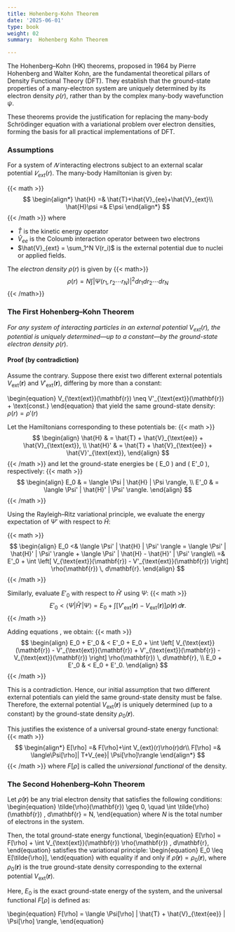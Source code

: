 ```yaml
---
title: Hohenberg-Kohn Theorem
date: '2025-06-01'
type: book
weight: 02
summary:  Hohenberg Kohn Theorem

---
```

<!--more-->

The Hohenberg–Kohn (HK) theorems, proposed in 1964 by Pierre Hohenberg and Walter Kohn, are the
fundamental theoretical pillars of Density Functional Theory (DFT). They establish that the
ground-state properties of a many-electron system are uniquely determined by its electron density
$\rho(r)$, rather than by the complex many-body wavefunction $\psi$.

These theorems provide the justification for replacing the many-body Schrödinger equation with a
variational problem over electron densities, forming the basis for all practical implementations of
DFT.

### Assumptions
For a system of $𝑁$ interacting electrons subject to an external scalar potential $𝑉_{ext}(r)$.
The many-body Hamiltonian is given by:

{{< math >}}
$$
\begin{align*}
	\hat{H} =& \hat{T}+\hat{V}_{ee}+\hat{V}_{ext}\\
  \hat{H}\psi =& E\psi
\end{align*}
$$
{{< /math >}}
where
* $\hat{T}$ is the kinetic energy operator
* $\hat{V}_{ee}$ is the Coloumb interaction operator between two electrons
* $\hat{V}_{ext} = \sum_1^N V(r_i)$ is the external potential due to nuclei or applied fields.

The _electron density_ $\rho(r)$ is given by
{{< math>}}
$$
\rho(r)=N\int |\Psi(r_1,r_2\cdots r_N)|^2 dr_1dr_2\cdots dr_N
$$
{{< /math>}}

### The First Hohenberg–Kohn Theorem
_For any system of interacting particles in an external potential_ $V_{ext}(r)$_, the potential is
uniquely determined—up to a constant—by the ground-state electron density_ $\rho(r)$.

#### Proof (by contradiction)
Assume the contrary. Suppose there exist two different external potentials
$V_{\text{ext}}(\mathbf{r})$ and $V'_{\text{ext}}(\mathbf{r})$, differing by more than a constant:

\begin{equation}
V_{\text{ext}}(\mathbf{r}) \neq V'_{\text{ext}}(\mathbf{r}) + \text{const.}
\end{equation}
that yield the same ground-state density: $\rho(r)=\rho'(r)$

Let the Hamiltonians corresponding to these potentials be:
{{< math >}}
$$
\begin{align}
	\hat{H}  & = \hat{T} + \hat{V}_{\text{ee}} + \hat{V}_{\text{ext}},  \\
	\hat{H}' & = \hat{T} + \hat{V}_{\text{ee}} + \hat{V}'_{\text{ext}},
\end{align}
$$
{{< /math >}}
and let the ground-state energies be \( E_0 \) and \( E'_0 \), respectively:
{{< math >}}
$$
\begin{align}
	E_0  & = \langle \Psi | \hat{H} | \Psi \rangle,    \\
	E'_0 & = \langle \Psi' | \hat{H}' | \Psi' \rangle.
\end{align}
$$
{{< /math >}}

Using the Rayleigh–Ritz variational principle, we evaluate the energy expectation of $\Psi'$ with respect to $\hat{H}$:

{{< math >}}
$$
\begin{align}
    E_0 <& \langle \Psi' | \hat{H} | \Psi' \rangle = \langle \Psi' | \hat{H}' | \Psi' \rangle + \langle \Psi' | \hat{H} - \hat{H}' | \Psi' \rangle\\
    =& E'_0 + \int \left[ V_{\text{ext}}(\mathbf{r}) - V'_{\text{ext}}(\mathbf{r}) \right] \rho(\mathbf{r}) \, d\mathbf{r}.
\end{align}
$$
{{< /math >}}

Similarly, evaluate $E'_0$ with respect to $\hat{H}'$ using $\Psi$:
{{< math >}}
$$
\begin{equation}
	E'_0 < \langle \Psi | \hat{H}' | \Psi \rangle = E_0 + \int \left[ V'_{\text{ext}}(\mathbf{r}) - V_{\text{ext}}(\mathbf{r}) \right] \rho(\mathbf{r}) \, d\mathbf{r}.
\end{equation}
$$
{{< /math >}}

Adding equations , we obtain:
{{< math >}}
$$
\begin{align}
	E_0 + E'_0 & < E'_0 + E_0 + \int \left[ V_{\text{ext}}(\mathbf{r}) - V'_{\text{ext}}(\mathbf{r}) + V'_{\text{ext}}(\mathbf{r}) - V_{\text{ext}}(\mathbf{r}) \right] \rho(\mathbf{r}) \, d\mathbf{r}, \\
	E_0 + E'_0 & < E_0 + E'_0.
\end{align}
$$
{{< /math >}}

This is a contradiction. Hence, our initial assumption that two different external potentials can
yield the same ground-state density must be false. Therefore, the external potential $V_{\text{ext}}(\mathbf{r})$ is uniquely determined (up to a constant) by the ground-state density
$\rho_0(\mathbf{r})$.


This justifies the existence of a universal ground-state energy functional:
{{< math >}}
$$
\begin{align*}
  E[\rho] =& F[\rho]+\int V_{ext}(r)\rho(r)dr\\
   F[\rho] =& \langle\Psi[\rho]| T+V_{ee}| \Psi[\rho]\rangle
\end{align*}
$$
{{< /math >}}
where $F[\rho]$ is called the _universional functional_ of the density.


### The Second Hohenberg–Kohn Theorem

Let $\tilde{\rho}(\mathbf{r})$ be any trial electron density that satisfies the following conditions:
\begin{equation}
    \tilde{\rho}(\mathbf{r}) \geq 0, \quad \int \tilde{\rho}(\mathbf{r}) \, d\mathbf{r} = N,
\end{equation}
where $N$ is the total number of electrons in the system.

Then, the total ground-state energy functional,
\begin{equation}
    E[\rho] = F[\rho] + \int V_{\text{ext}}(\mathbf{r}) \rho(\mathbf{r}) \, d\mathbf{r},
\end{equation}
satisfies the variational principle:
\begin{equation}
    E_0 \leq E[\tilde{\rho}],
\end{equation}
with equality if and only if $\tilde{\rho}(\mathbf{r}) = \rho_0(\mathbf{r})$, where $\rho_0(\mathbf{r})$ is the true ground-state density corresponding to the external potential $V_{\text{ext}}(\mathbf{r})$.

Here, $E_0$ is the exact ground-state energy of the system, and the universal functional $F[\rho]$ is defined as:

\begin{equation}
    F[\rho] = \langle \Psi[\rho] | \hat{T} + \hat{V}_{\text{ee}} | \Psi[\rho] \rangle,
\end{equation}
